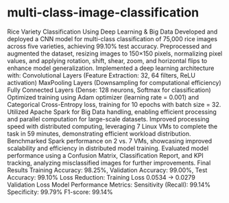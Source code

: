 # multi-class-image-classification
Rice Variety Classification Using Deep Learning &amp; Big Data
Developed and deployed a CNN model for multi-class classification of 75,000 rice images across five varieties, achieving 99.10% test accuracy.
Preprocessed and augmented the dataset, resizing images to 150×150 pixels, normalizing pixel values, and applying rotation, shift, shear, zoom, and horizontal flips to enhance model generalization.
Implemented a deep learning architecture with:
Convolutional Layers (Feature Extraction: 32, 64 filters, ReLU activation)
MaxPooling Layers (Downsampling for computational efficiency)
Fully Connected Layers (Dense: 128 neurons, Softmax for classification)
Optimized training using Adam optimizer (learning rate = 0.001) and Categorical Cross-Entropy loss, training for 10 epochs with batch size = 32.
Utilized Apache Spark for Big Data handling, enabling efficient processing and parallel computation for large-scale datasets.
Improved processing speed with distributed computing, leveraging 7 Linux VMs to complete the task in 59 minutes, demonstrating efficient workload distribution.
Benchmarked Spark performance on 2 vs. 7 VMs, showcasing improved scalability and efficiency in distributed model training.
Evaluated model performance using a Confusion Matrix, Classification Report, and KPI tracking, analyzing misclassified images for further improvements.
Final Results
Training Accuracy: 98.25%, Validation Accuracy: 99.00%, Test Accuracy: 99.10%
Loss Reduction: Training Loss 0.0534 → 0.0279 Validation Loss
Model Performance Metrics:
Sensitivity (Recall): 99.14%
Specificity: 99.79%
F1-score: 99.14%

